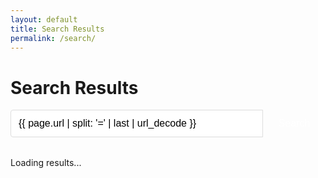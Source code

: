 ```yaml
---
layout: default
title: Search Results
permalink: /search/
---
```


<div class="search-results">
  <h1>Search Results</h1>
  
  <div id="search-container">
    <form action="{{ '/search/' | relative_url }}" method="get">
      <input type="text" id="search-input" name="q" placeholder="Search..." value="{{ page.url | split: '=' | last | url_decode }}">
      <button type="submit">Search</button>
    </form>
  </div>
  
  <div id="results-container">
    <p>Loading results...</p>
  </div>
</div>

<script src="https://cdn.jsdelivr.net/npm/simple-jekyll-search@1.10.0/dest/simple-jekyll-search.min.js"></script>
<script>
document.addEventListener('DOMContentLoaded', function() {
  // Get the query parameter
  const urlParams = new URLSearchParams(window.location.search);
  const query = urlParams.get('q');
  
  if (query) {
    document.getElementById('search-input').value = query;
    
    // Initialize Simple Jekyll Search
    SimpleJekyllSearch({
      searchInput: document.getElementById('search-input'),
      resultsContainer: document.getElementById('results-container'),
      json: '{{ "/search.json" | relative_url }}',
      searchResultTemplate: '<div class="search-result-item"><h2><a href="{url}">{title}</a></h2><p>{date}</p><p>{content}</p></div>',
      noResultsText: 'No results found',
      limit: 10,
      fuzzy: false,
      exclude: ['Welcome']
    });
    
    // Trigger a search with the query
    const event = new Event('input', {
      bubbles: true,
      cancelable: true,
    });
    document.getElementById('search-input').dispatchEvent(event);
  } else {
    document.getElementById('results-container').innerHTML = '<p>Please enter a search term</p>';
  }
});
</script>

<style>
  .search-results {
    margin-bottom: 2rem;
  }
  
  #search-container {
    margin-bottom: 2rem;
  }
  
  #search-container form {
    display: flex;
    max-width: 600px;
  }
  
  #search-input {
    flex: 1;
    padding: 0.75rem;
    border: 1px solid #ddd;
    border-radius: 4px 0 0 4px;
    font-size: 1rem;
  }
  
  #search-container button {
    background-color: var(--primary-color);
    color: white;
    border: none;
    padding: 0.75rem 1.5rem;
    border-radius: 0 4px 4px 0;
    font-size: 1rem;
    cursor: pointer;
    transition: all var(--transition-normal);
    white-space: nowrap;
    min-width: 100px;
  }
  
  #search-container button:hover {
    background-color: var(--primary-light);
    transform: translateY(-2px);
  }
  
  .search-result-item {
    margin-bottom: 2rem;
    padding-bottom: 1rem;
    border-bottom: 1px solid #eee;
  }
  
  .search-result-item h2 {
    margin-bottom: 0.5rem;
  }
  
  .search-result-item h2 a {
    color: var(--primary-color);
    text-decoration: none;
    transition: color var(--transition-normal);
  }
  
  .search-result-item h2 a:hover {
    color: var(--primary-light);
    text-decoration: underline;
  }
  
  .search-result-item p {
    margin-bottom: 0.5rem;
    color: var(--text-light);
  }
  
  .search-result-item:hover {
    border-left: 3px solid var(--primary-color);
    padding-left: 1rem;
    transition: all var(--transition-normal);
  }
</style>
